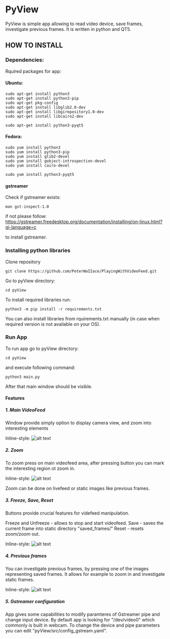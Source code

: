 # PyView

PyView is simple app allowing to read video device, save frames, investigate previous frames. It is written in python and QT5. 

## HOW TO INSTALL

### Dependencies: 

Rquired packages for app:

#### Ubuntu:
```
sudo apt-get install python3
sudo apt-get install python3-pip
sudo apt-get pkg-config
sudo apt-get install libglib2.0-dev
sudo apt-get install libgirepository1.0-dev
sudo apt-get install libcairo2-dev

sudo apt-get install python3-pyqt5  
```

#### Fedora:
```
sudo yum install python3
sudo yum install python3-pip
sudo yum install glib2-devel
sudo yum install gobject-introspection-devel
sudo yum install cairo-devel

sudo yum install python3-pyqt5  
```

#### gstreamer

Check if gstreamer exists:

```
man gst-inspect-1.0
```
if not please follow:
https://gstreamer.freedesktop.org/documentation/installing/on-linux.html?gi-language=c 

to install gstreamer. 

### Installing python libraries


Clone repository
```
git clone https://github.com/PeterWaIIace/PlayingWithVideoFeed.git
```

Go to pyView directory:

```
cd pyView
```

To install required libraries run:

```
python3 -m pip install -r requirements.txt
```
You can also install libraries from rquirements.txt manually 
(in case when required version is not available on your OS).

### Run App

To run app go to pyView directory:

```
cd pyView
```

and execute following command:

```
python3 main.py
```

After that main window should be visible. 

#### Features

##### 1. Main VideoFeed

Window provide simply option to display camera view, and zoom into interesting elements

Inline-style: 
![alt text](https://github.com/PeterWaIIace/PlayingWithVideoFeed/Images/main_display.png "main_display")
##### 2. Zoom

To zoom press on main videofeed area, after pressing button you can mark the interesting region ot zoom in.

Inline-style: 
![alt text](https://github.com/PeterWaIIace/PlayingWithVideoFeed/Images/zoom.png "zoom")

Zoom can be done on livefeed or static images like previous frames.
##### 3. Freeze, Save, Reset

Buttons provide crucial features for videfeed manipulation. 

Freeze and Unfreeze - allows to stop and start videofeed.
Save - saves the current frame into static directory "saved_frames/"
Reset - resets zoom/zoom out.

Inline-style: 
![alt text](https://github.com/PeterWaIIace/PlayingWithVideoFeed/Images/buttons.png "buttons")

##### 4. Previous frames

You can investigate previous frames, by pressing one of the images representing saved frames. It allows for example to zoom in and investigate static frames.

Inline-style: 
![alt text](https://github.com/PeterWaIIace/PlayingWithVideoFeed/Images/previous_frames.png "previous_frames")

##### 5. Gstreamer configuration

App gives some capabilities to modify paramteres of Gstreamer pipe and change input device. 
By default app is looking for "/dev/video0" which commonly is built in webcam. 
To change the device and pipe parameters you can edit "pyView/src/config_gstream.yaml".



